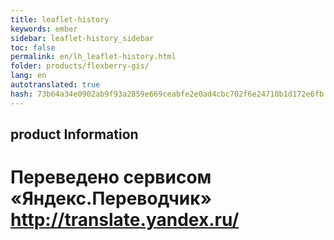 ```yaml
--- 
title: leaflet-history 
keywords: ember 
sidebar: leaflet-history_sidebar 
toc: false 
permalink: en/lh_leaflet-history.html 
folder: products/flexberry-gis/ 
lang: en 
autotranslated: true 
hash: 73b64a34e0902ab9f93a2859e669ceabfe2e0ad4cbc702f6e24710b1d172e6fb 
--- 
```


## product Information 



 # Переведено сервисом «Яндекс.Переводчик» http://translate.yandex.ru/